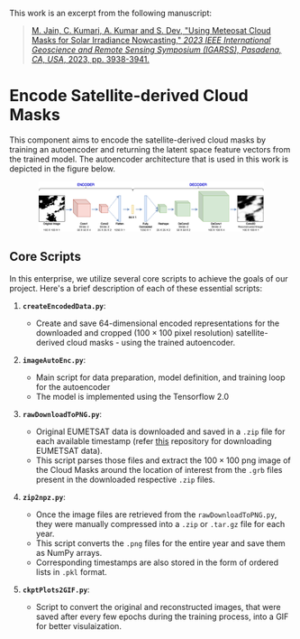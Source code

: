 This work is an excerpt from the following manuscript:

>[M. Jain, C. Kumari, A. Kumar and S. Dev, "Using Meteosat Cloud Masks for Solar Irradiance Nowcasting," *2023 IEEE International Geoscience and Remote Sensing Symposium (IGARSS), Pasadena, CA, USA*, 2023, pp. 3938-3941.](https://doi.org/10.1109/IGARSS52108.2023.10283418)


# Encode Satellite-derived Cloud Masks
This component aims to encode the satellite-derived cloud masks by training an autoencoder and returning the latent space feature vectors from the trained model. The autoencoder architecture that is used in this work is depicted in the figure below.

<p align="center">
   <a href="../imgs/satelliteAutoencoder.pdf">
      <img src="../imgs/satelliteAutoencoder.png" alt="LSTM-based GHI Forecasting Model" width="400">
   </a>
</p>

## Core Scripts

In this enterprise, we utilize several core scripts to achieve the goals of our project. Here's a brief description of each of these essential scripts:

1. **`createEncodedData.py`**:
   - Create and save $64$-dimensional encoded representations for the downloaded and cropped ($100\times100$ pixel resolution) satellite-derived cloud masks - using the trained autoencoder.

2. **`imageAutoEnc.py`**:
    - Main script for data preparation, model definition, and training loop for the autoencoder
    - The model is implemented using the Tensorflow 2.0

3. **`rawDownloadToPNG.py`**:
    - Original EUMETSAT data is downloaded and saved in a `.zip` file for each available timestamp (refer [this](https://github.com/jain15mayank/eumetsat_python) repository for downloading EUMETSAT data).
    - This script parses those files and extract the $100\times100$ png image of the Cloud Masks around the location of interest from the `.grb` files present in the downloaded respective `.zip` files.

4. **`zip2npz.py`**:
    - Once the image files are retrieved from the `rawDownloadToPNG.py`, they were manually compressed into a `.zip` or `.tar.gz` file for each year.
    - This script converts the `.png` files for the entire year and save them as NumPy arrays.
    - Corresponding timestamps are also stored in the form of ordered lists in `.pkl` format.

5. **`ckptPlots2GIF.py`**:
   - Script to convert the original and reconstructed images, that were saved after every few epochs during the training process, into a GIF for better visulaization.